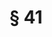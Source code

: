 ---
title: "§ 41"
draft: false
exceptions:
- info53e
memberstates:
- AT
score: 3
compensation:
- No compensation
remarks: |
 


link: ""
---